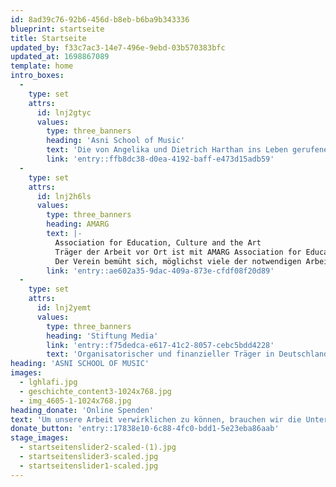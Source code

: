 ```yaml
---
id: 8ad39c76-92b6-456d-b8eb-b6ba9b343336
blueprint: startseite
title: Startseite
updated_by: f33c7ac3-14e7-496e-9ebd-03b570383bfc
updated_at: 1698867089
template: home
intro_boxes:
  -
    type: set
    attrs:
      id: lnj2gtyc
      values:
        type: three_banners
        heading: 'Asni School of Music'
        text: 'Die von Angelika und Dietrich Harthan ins Leben gerufene Jugendmusikschule in Asni, Marokko, bietet mittlerweile mehr als 100 Schülern regelmäßigen Musikunterricht Die Initiative sucht weltweit Förderer und Unterstützer zum weiteren Ausbau der Musikschule.'
        link: 'entry::ffb8dc38-d0ea-4192-baff-e473d15adb59'
  -
    type: set
    attrs:
      id: lnj2h6ls
      values:
        type: three_banners
        heading: AMARG
        text: |-
          Association for Education, Culture and the Art
          Träger der Arbeit vor Ort ist mit AMARG Association for Education, Culture and the Arts eine Initiative engagierter Eltern aus der Region ASNI, die den Betrieb der Musikschule sicherstellen.
          Der Verein bemüht sich, möglichst viele der notwendigen Arbeiten wie Garten- oder Reinigungsarbeiten nach Möglichkeit auch über die Eltern der Musikschüler zu bewerkstelligen.
        link: 'entry::ae602a35-9dac-409a-873e-cfdf08f20d89'
  -
    type: set
    attrs:
      id: lnj2yemt
      values:
        type: three_banners
        heading: 'Stiftung Media'
        link: 'entry::f75dedca-e617-41c2-8057-cebc5bdd4228'
        text: 'Organisatorischer und finanzieller Träger in Deutschland ist Stiftung Media mit Sitz in Stuttgart, die seit vielen Jahren an unterschiedlichsten Aufgabenstellungen der sozialen, ökonomischen und ökologischen Erneuerung arbeitet und eng mit der Arbeit des Künstlers Joseph Beuys und dessen Idee der „Sozialen Plastik“ verbunden ist.'
heading: 'ASNI SCHOOL OF MUSIC'
images:
  - lghlafi.jpg
  - geschichte_content3-1024x768.jpg
  - img_4605-1-1024x768.jpg
heading_donate: 'Online Spenden'
text: 'Um unsere Arbeit verwirklichen zu können, brauchen wir die Unterstützung eines großen Kreises an Förderern. Mit Ihrem finanziellen Engagement stärken Sie unsere Arbeit und investieren in eine gute Idee! Unsere Online-Spenden wickeln wir dabei über PayPal ab. Natürlich gehen wir mit Ihren Daten vertraulich um!'
donate_button: 'entry::17838e10-6c88-4fc0-bdd1-5e23eba86aab'
stage_images:
  - startseitenslider2-scaled-(1).jpg
  - startseitenslider3-scaled.jpg
  - startseitenslider1-scaled.jpg
---
```

